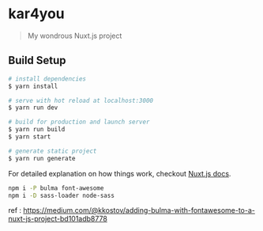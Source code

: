 # kar4you

> My wondrous Nuxt.js project

## Build Setup

``` bash
# install dependencies
$ yarn install

# serve with hot reload at localhost:3000
$ yarn run dev

# build for production and launch server
$ yarn run build
$ yarn start

# generate static project
$ yarn run generate
```

For detailed explanation on how things work, checkout [Nuxt.js docs](https://nuxtjs.org).

```sh
npm i -P bulma font-awesome
npm i -D sass-loader node-sass
```

ref : https://medium.com/@kkostov/adding-bulma-with-fontawesome-to-a-nuxt-js-project-bd101adb8778